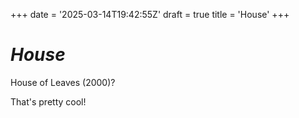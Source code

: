 +++
date = '2025-03-14T19:42:55Z'
draft = true
title = 'House'
+++

# *House*

House of Leaves (2000)? 


That's pretty cool!